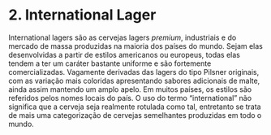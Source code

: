 # 2. International Lager

International lagers são as cervejas lagers *premium*, industriais e do mercado de massa produzidas na maioria dos países do mundo. Sejam elas desenvolvidas a partir de estilos americanos ou europeus, todas elas tendem a ter um caráter bastante uniforme e são fortemente comercializadas. Vagamente derivadas das lagers do tipo Pilsner originais, com as variação mais coloridas apresentando sabores adicionais de malte, ainda assim mantendo um amplo apelo. Em muitos países, os estilos são referidos pelos nomes locais do país. O uso do termo “international” não significa que a cerveja seja realmente rotulada como tal, entretanto se trata de mais uma categorização de cervejas semelhantes produzidas em todo o mundo.
